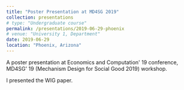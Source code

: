 ```yaml
---
title: "Poster Presentation at MD4SG 2019"
collection: presentations
# type: "Undergraduate course"
permalink: /presentations/2019-06-29-phoenix
# venue: "University 1, Department"
date: 2019-06-29
location: "Phoenix, Arizona"
---
```


A poster presentation at Economics and Computation' 19 conference,
MD4SG' 19 (Mechanism Design for Social Good 2019) workshop.

I presented the WIG paper.
